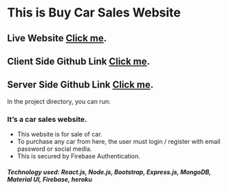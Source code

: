 # This is Buy Car Sales Website

## Live Website [Click me](https://inventory-car-management.web.app/).

## Client Side Github Link [Click me](https://github.com/hasan283/car-website-client).

## Server Side Github Link [Click me](https://github.com/hasan283/car-website-server).




In the project directory, you can run:

### It’s a car sales website. 
* This website is for sale of car.
* To purchase any car from here, the user must login / register with email password or social media.
* This is secured by Firebase Authentication. 


##### Technology used: React.js, Node.js, Bootstrap, Express.js, MongoDB, Material UI, Firebase, heroku 